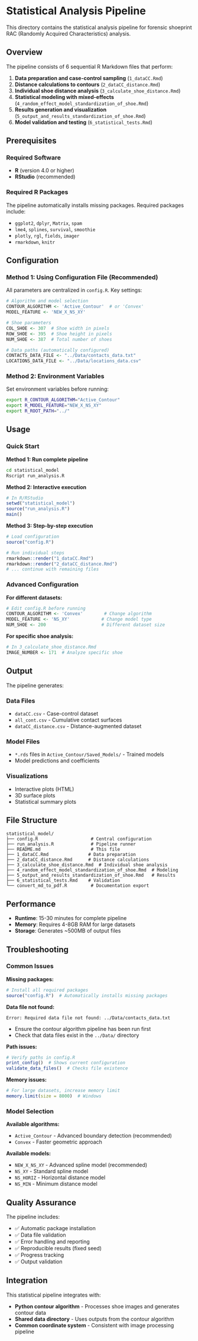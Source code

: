 # Statistical Analysis Pipeline

This directory contains the statistical analysis pipeline for forensic shoeprint RAC (Randomly Acquired Characteristics) analysis.

## Overview

The pipeline consists of 6 sequential R Markdown files that perform:

1. **Data preparation and case-control sampling** (`1_dataCC.Rmd`)
2. **Distance calculations to contours** (`2_dataCC_distance.Rmd`)
3. **Individual shoe distance analysis** (`3_calculate_shoe_distance.Rmd`)
4. **Statistical modeling with mixed-effects** (`4_random_effect_model_standardization_of_shoe.Rmd`)
5. **Results generation and visualization** (`5_output_and_results_standardization_of_shoe.Rmd`)
6. **Model validation and testing** (`6_statistical_tests.Rmd`)

## Prerequisites

### Required Software
- **R** (version 4.0 or higher)
- **RStudio** (recommended)

### Required R Packages
The pipeline automatically installs missing packages. Required packages include:
- `ggplot2`, `dplyr`, `Matrix`, `spam`
- `lme4`, `splines`, `survival`, `smoothie`
- `plotly`, `rgl`, `fields`, `imager`
- `rmarkdown`, `knitr`

## Configuration

### Method 1: Using Configuration File (Recommended)

All parameters are centralized in `config.R`. Key settings:

```r
# Algorithm and model selection
CONTOUR_ALGORITHM <- 'Active_Contour'  # or 'Convex'
MODEL_FEATURE <- 'NEW_X_NS_XY'

# Shoe parameters
COL_SHOE <- 307  # Shoe width in pixels
ROW_SHOE <- 395  # Shoe height in pixels
NUM_SHOE <- 387  # Total number of shoes

# Data paths (automatically configured)
CONTACTS_DATA_FILE <- "../Data/contacts_data.txt"
LOCATIONS_DATA_FILE <- "../Data/locations_data.csv"
```

### Method 2: Environment Variables

Set environment variables before running:

```bash
export R_CONTOUR_ALGORITHM="Active_Contour"
export R_MODEL_FEATURE="NEW_X_NS_XY"
export R_ROOT_PATH="../"
```

## Usage

### Quick Start

**Method 1: Run complete pipeline**
```bash
cd statistical_model
Rscript run_analysis.R
```

**Method 2: Interactive execution**
```r
# In R/RStudio
setwd("statistical_model")
source("run_analysis.R")
main()
```

**Method 3: Step-by-step execution**
```r
# Load configuration
source("config.R")

# Run individual steps
rmarkdown::render("1_dataCC.Rmd")
rmarkdown::render("2_dataCC_distance.Rmd")
# ... continue with remaining files
```

### Advanced Configuration

**For different datasets:**
```r
# Edit config.R before running
CONTOUR_ALGORITHM <- 'Convex'        # Change algorithm
MODEL_FEATURE <- 'NS_XY'            # Change model type
NUM_SHOE <- 200                     # Different dataset size
```

**For specific shoe analysis:**
```r
# In 3_calculate_shoe_distance.Rmd
IMAGE_NUMBER <- 171  # Analyze specific shoe
```

## Output

The pipeline generates:

### Data Files
- `dataCC.csv` - Case-control dataset
- `all_cont.csv` - Cumulative contact surfaces
- `dataCC_distance.csv` - Distance-augmented dataset

### Model Files
- `*.rds` files in `Active_Contour/Saved_Models/` - Trained models
- Model predictions and coefficients

### Visualizations
- Interactive plots (HTML)
- 3D surface plots
- Statistical summary plots

## File Structure

```
statistical_model/
├── config.R                    # Central configuration
├── run_analysis.R              # Pipeline runner
├── README.md                   # This file
├── 1_dataCC.Rmd               # Data preparation
├── 2_dataCC_distance.Rmd      # Distance calculations
├── 3_calculate_shoe_distance.Rmd  # Individual shoe analysis
├── 4_random_effect_model_standardization_of_shoe.Rmd  # Modeling
├── 5_output_and_results_standardization_of_shoe.Rmd   # Results
├── 6_statistical_tests.Rmd    # Validation
└── convert_md_to_pdf.R         # Documentation export
```

## Performance

- **Runtime**: 15-30 minutes for complete pipeline
- **Memory**: Requires 4-8GB RAM for large datasets
- **Storage**: Generates ~500MB of output files

## Troubleshooting

### Common Issues

**Missing packages:**
```r
# Install all required packages
source("config.R")  # Automatically installs missing packages
```

**Data file not found:**
```
Error: Required data file not found: ../Data/contacts_data.txt
```
- Ensure the contour algorithm pipeline has been run first
- Check that data files exist in the `../Data/` directory

**Path issues:**
```r
# Verify paths in config.R
print_config()  # Shows current configuration
validate_data_files()  # Checks file existence
```

**Memory issues:**
```r
# For large datasets, increase memory limit
memory.limit(size = 8000)  # Windows
```

### Model Selection

**Available algorithms:**
- `Active_Contour` - Advanced boundary detection (recommended)
- `Convex` - Faster geometric approach

**Available models:**
- `NEW_X_NS_XY` - Advanced spline model (recommended)
- `NS_XY` - Standard spline model
- `NS_HORIZ` - Horizontal distance model
- `NS_MIN` - Minimum distance model

## Quality Assurance

The pipeline includes:
- ✅ Automatic package installation
- ✅ Data file validation
- ✅ Error handling and reporting
- ✅ Reproducible results (fixed seed)
- ✅ Progress tracking
- ✅ Output validation

## Integration

This statistical pipeline integrates with:
- **Python contour algorithm** - Processes shoe images and generates contour data
- **Shared data directory** - Uses outputs from the contour algorithm
- **Common coordinate system** - Consistent with image processing pipeline